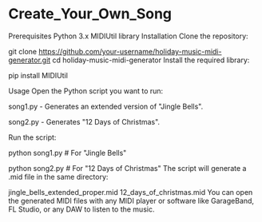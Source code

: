 # Create_Your_Own_Song

Prerequisites
Python 3.x
MIDIUtil library
Installation
Clone the repository:

git clone https://github.com/your-username/holiday-music-midi-generator.git
cd holiday-music-midi-generator
Install the required library:

pip install MIDIUtil

Usage
Open the Python script you want to run:

song1.py - Generates an extended version of "Jingle Bells".

song2.py - Generates "12 Days of Christmas".

Run the script:

python song1.py   # For "Jingle Bells"

python song2.py   # For "12 Days of Christmas"
The script will generate a .mid file in the same directory:

jingle_bells_extended_proper.mid
12_days_of_christmas.mid
You can open the generated MIDI files with any MIDI player or software like GarageBand, FL Studio, or any DAW to listen to the music.
